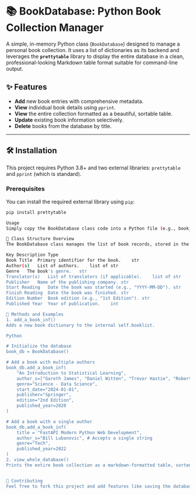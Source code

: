 # 📚 BookDatabase: Python Book Collection Manager

A simple, in-memory Python class (`BookDatabase`) designed to manage a personal book collection. It uses a list of dictionaries as its backend and leverages the **`prettytable`** library to display the entire database in a clean, professional-looking Markdown table format suitable for command-line output.

## ✨ Features

* **Add** new book entries with comprehensive metadata.
* **View** individual book details using `pprint`.
* **View** the entire collection formatted as a beautiful, sortable table.
* **Update** existing book information selectively.
* **Delete** books from the database by title.

---

## 🛠️ Installation

This project requires Python 3.8+ and two external libraries: `prettytable` and `pprint` (which is standard).

### Prerequisites

You can install the required external library using `pip`:

```bash
pip install prettytable

Usage
Simply copy the BookDatabase class code into a Python file (e.g., book_manager.py) and instantiate the class in your main script.

📖 Class Structure Overview
The BookDatabase class manages the list of book records, stored in the self.booklist attribute. Each book is a dictionary with the following keys:

Key	Description	Type
Book Title	Primary identifier for the book.	str
Author(s)	List of authors.	list of str
Genre	The book's genre.	str
Translator(s)	List of translators (if applicable).	list of str
Publisher	Name of the publishing company.	str
Start Reading	Date the book was started (e.g., "YYYY-MM-DD").	str
Finish Reading	Date the book was finished.	str
Edition Number	Book edition (e.g., "1st Edition").	str
Published Year	Year of publication.	int

🚀 Methods and Examples
1. add_a_book_inf()
Adds a new book dictionary to the internal self.booklist.

Python

# Initialize the database
book_db = BookDatabase()

# Add a book with multiple authors
book_db.add_a_book_inf(
    "An Introduction to Statistical Learning",
    author_s=["Gareth James", "Daniel Witten", "Trevor Hastie", "Robert Tibshirani"],
    genre="Science - Data Science",
    start_date="2024-01-01",
    publisher="Springer",
    edition="2nd Edition",
    published_year=2020
)

# Add a book with a single author
book_db.add_a_book_inf(
    title = "FastAPI Modern Python Web Development",
    author_s="Bill Lubanovic", # Accepts a single string
    genre="Tech",
    published_year=2022
)
2. view_whole_database()
Prints the entire book collection as a markdown-formatted table, sorted by "Book Title" in descending order.


🤝 Contributing
Feel free to fork this project and add features like saving the database to a JSON file, filtering/searching capabilities, or adding a rating system!










